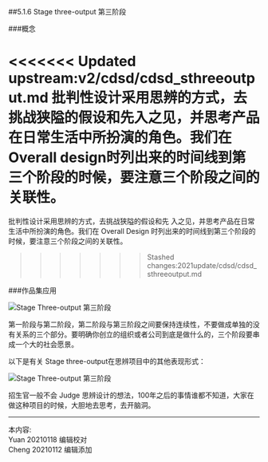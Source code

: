 
##5.1.6 Stage three-output 第三阶段

###概念

<<<<<<< Updated upstream:v2/cdsd/cdsd_sthreeoutput.md
批判性设计采⽤思辨的⽅式，去挑战狭隘的假设和先⼊之见，并思考产品在日常⽣活中所扮演的⻆色。我们在 Overall design时列出来的时间线到第三个阶段的时候，要注意三个阶段之间的关联性。
=======
批判性设计采⽤思辨的⽅式，去挑战狭隘的假设和先
⼊之见，并思考产品在日常⽣活中所扮演的⻆色。我们在 Overall Design 时列出来的时间线到第三个阶段的时候，要注意三个阶段之间的关联性。
>>>>>>> Stashed changes:2021update/cdsd/cdsd_sthreeoutput.md


###作品集应用

![ Stage Three-output 第三阶段](http://kitpic.makebi.net/2021/cdsd_15.jpg)

第一阶段与第二阶段，第二阶段与第三阶段之间要保持连续性，不要做成单独的没有关系的三个部分。要明确你创立的组织或者公司到底是做什么的，三个阶段要串成一个大的社会愿景。


以下是有关 Stage three-output在思辨项目中的其他表现形式：

![ Stage Three-output 第三阶段](http://kitpic.makebi.net/2021/cdsd_16.jpg)

招生官一般不会 Judge 思辨设计的想法，100年之后的事情谁都不知道，大家在做这种项目的时候，大胆地去思考，去开脑洞。


---
本内容:  
Yuan 20210118 编辑校对   
Cheng 20210112 编辑添加
